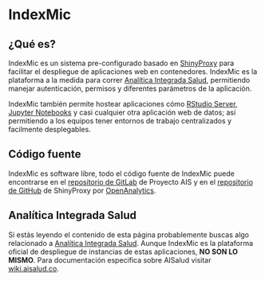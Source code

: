 # IndexMic

## ¿Qué es?

IndexMic es un sistema pre-configurado basado en [ShinyProxy](https://www.shinyproxy.io/)
para facilitar el despliegue de aplicaciones web en contenedores. IndexMic es la plataforma
a la medida para correr [Analítica Integrada Salud](https://proyais.com/aisalud), permitiendo
manejar autenticación, permisos y diferentes parámetros de la aplicación.

IndexMic también permite hostear aplicaciones cómo [RStudio 
Server](https://www.rstudio.com/products/rstudio/download-server/),
[Jupyter Notebooks](https://jupyter.org/) y casi cualquier otra
aplicación web de datos; así permitiendo a los equipos tener entornos
de trabajo centralizados y facilmente desplegables.

## Código fuente

IndexMic es software libre, todo el código fuente de IndexMic puede encontrarse
en el [repositorio de GitLab](https://gitlab.proyais.com/proyectoais/indexmic)
de Proyecto AIS y en el [repositorio de
GitHub](https://github.com/openanalytics/shinyproxy) de ShinyProxy por
[OpenAnalytics](https://www.openanalytics.eu/).

## Analítica Integrada Salud

Si estás leyendo el contenido de esta página probablemente buscas algo
relacionado a [Analítica Integrada Salud](https://proyais.com/aisalud).
Aunque IndexMic es la plataforma oficial de despliegue de instancias de
estas aplicaciones, **NO SON LO MISMO**. Para documentación
especifica sobre AISalud visitar [wiki.aisalud.co](https://wiki.aisalud.co).
